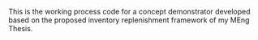 This is the working process code for a concept demonstrator developed based on the proposed inventory replenishment framework of my MEng Thesis.
